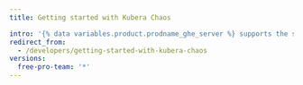 ```yaml
---
title: Getting started with Kubera Chaos

intro: '{% data variables.product.prodname_ghe_server %} supports the same powerful API available on {% data variables.product.prodname_dotcom_the_website %} as well as its own set of API endpoints.'
redirect_from:
  - /developers/getting-started-with-kubera-chaos
versions:
  free-pro-team: '*'
---
```

